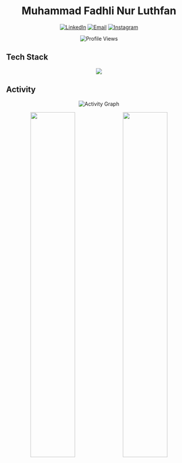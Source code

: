 <div align="center">

# Muhammad Fadhli Nur Luthfan

[![LinkedIn](https://img.shields.io/badge/LinkedIn-%230077B5.svg?style=for-the-badge&logo=linkedin&logoColor=white)](https://linkedin.com/in/muhmdfadhli)
[![Email](https://img.shields.io/badge/Email-D14836?style=for-the-badge&logo=gmail&logoColor=white)](mailto:m.lutfan99@gmail.com)
[![Instagram](https://img.shields.io/badge/Instagram-%23E4405F.svg?style=for-the-badge&logo=Instagram&logoColor=white)](https://www.instagram.com/luthfan.zip/)

![Profile Views](https://komarev.com/ghpvc/?username=luthfan1234&label=Profile%20Views&color=blueviolet&style=for-the-badge)

</div>

## Tech Stack

<p align="center">
  <img src="https://skillicons.dev/icons?i=python,js,php,ts,react,nextjs,vue,nodejs,laravel,flask,pytorch,tensorflow,opencv,arduino,raspberrypi,docker,git&perline=12" />
</p>

## Activity

<div align="center">

![Activity Graph](https://github-readme-activity-graph.vercel.app/graph?username=luthfan1234&theme=tokyo-night&hide_border=true&area=true)

<img width="49%" src="https://github-readme-stats.vercel.app/api/top-langs/?username=luthfan1234&layout=compact&theme=tokyonight&hide_border=true&langs_count=8" />
<img width="49%" src="https://github-profile-summary-cards.vercel.app/api/cards/repos-per-language?username=luthfan1234&theme=tokyonight" />

</div>

